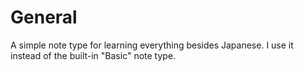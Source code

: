 # General

A simple note type for learning everything besides Japanese.
I use it instead of the built-in "Basic" note type.
